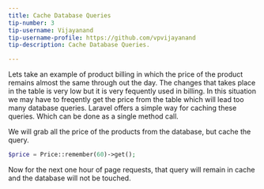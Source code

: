 ```yaml
---
title: Cache Database Queries
tip-number: 3
tip-username: Vijayanand
tip-username-profile: https://github.com/vpvijayanand
tip-description: Cache Database Queries.

---
```


Lets take an example of product billing in which the price of the product remains almost the same through out the day. The changes that takes place in the table is very low but it is very fequently used in billing.
In this situation we may have to freqently get the price from the table which will lead too many database queries. Laravel offers a simple way for caching these queries. Which can be done as a single method call.

We will grab all the price of the products from the database, but cache the query.
```php
$price = Price::remember(60)->get();
```
Now for the next one hour of page requests, that query will remain in cache and the database will not be touched.
